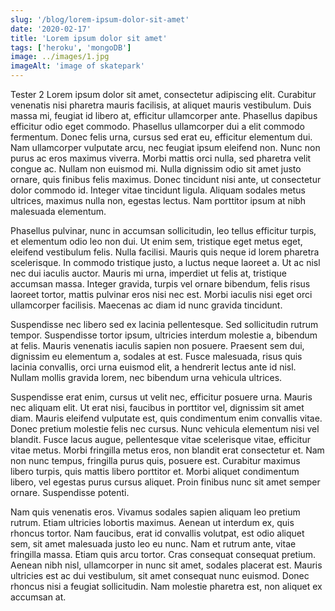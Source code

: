```yaml
---
slug: '/blog/lorem-ipsum-dolor-sit-amet'
date: '2020-02-17'
title: 'Lorem ipsum dolor sit amet'
tags: ['heroku', 'mongoDB']
image: ../images/1.jpg
imageAlt: 'image of skatepark'
---
```


Tester 2
Lorem ipsum dolor sit amet, consectetur adipiscing elit. Curabitur venenatis nisi pharetra mauris facilisis, at aliquet mauris vestibulum. Duis massa mi, feugiat id libero at, efficitur ullamcorper ante. Phasellus dapibus efficitur odio eget commodo. Phasellus ullamcorper dui a elit commodo fermentum. Donec felis urna, cursus sed erat eu, efficitur elementum dui. Nam ullamcorper vulputate arcu, nec feugiat ipsum eleifend non. Nunc non purus ac eros maximus viverra. Morbi mattis orci nulla, sed pharetra velit congue ac. Nullam non euismod mi. Nulla dignissim odio sit amet justo ornare, quis finibus felis maximus. Donec tincidunt nisi ante, ut consectetur dolor commodo id. Integer vitae tincidunt ligula. Aliquam sodales metus ultrices, maximus nulla non, egestas lectus. Nam porttitor ipsum at nibh malesuada elementum.

Phasellus pulvinar, nunc in accumsan sollicitudin, leo tellus efficitur turpis, et elementum odio leo non dui. Ut enim sem, tristique eget metus eget, eleifend vestibulum felis. Nulla facilisi. Mauris quis neque id lorem pharetra scelerisque. In commodo tristique justo, a luctus neque laoreet a. Ut ac nisl nec dui iaculis auctor. Mauris mi urna, imperdiet ut felis at, tristique accumsan massa. Integer gravida, turpis vel ornare bibendum, felis risus laoreet tortor, mattis pulvinar eros nisi nec est. Morbi iaculis nisi eget orci ullamcorper facilisis. Maecenas ac diam id nunc gravida tincidunt.

Suspendisse nec libero sed ex lacinia pellentesque. Sed sollicitudin rutrum tempor. Suspendisse tortor ipsum, ultricies interdum molestie a, bibendum at felis. Mauris venenatis iaculis sapien non posuere. Praesent sem dui, dignissim eu elementum a, sodales at est. Fusce malesuada, risus quis lacinia convallis, orci urna euismod elit, a hendrerit lectus ante id nisl. Nullam mollis gravida lorem, nec bibendum urna vehicula ultrices.

Suspendisse erat enim, cursus ut velit nec, efficitur posuere urna. Mauris nec aliquam elit. Ut erat nisi, faucibus in porttitor vel, dignissim sit amet diam. Mauris eleifend vulputate est, quis condimentum enim convallis vitae. Donec pretium molestie felis nec cursus. Nunc vehicula elementum nisi vel blandit. Fusce lacus augue, pellentesque vitae scelerisque vitae, efficitur vitae metus. Morbi fringilla metus eros, non blandit erat consectetur et. Nam non nunc tempus, fringilla purus quis, posuere est. Curabitur maximus libero turpis, quis mattis libero porttitor et. Morbi aliquet condimentum libero, vel egestas purus cursus aliquet. Proin finibus nunc sit amet semper ornare. Suspendisse potenti.

Nam quis venenatis eros. Vivamus sodales sapien aliquam leo pretium rutrum. Etiam ultricies lobortis maximus. Aenean ut interdum ex, quis rhoncus tortor. Nam faucibus, erat id convallis volutpat, est odio aliquet sem, sit amet malesuada justo leo eu nunc. Nam et rutrum ante, vitae fringilla massa. Etiam quis arcu tortor. Cras consequat consequat pretium. Aenean nibh nisl, ullamcorper in nunc sit amet, sodales placerat est. Mauris ultricies est ac dui vestibulum, sit amet consequat nunc euismod. Donec rhoncus nisi a feugiat sollicitudin. Nam molestie pharetra est, non aliquet ex accumsan at.
